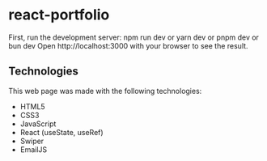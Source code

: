 # react-portfolio
First, run the development server:
npm run dev
or
yarn dev
or
pnpm dev
or
bun dev
Open http://localhost:3000 with your browser to see the result.
## Technologies
This web page was made with the following technologies:
- HTML5
- CSS3
- JavaScript
- React (useState, useRef)
- Swiper
- EmailJS
